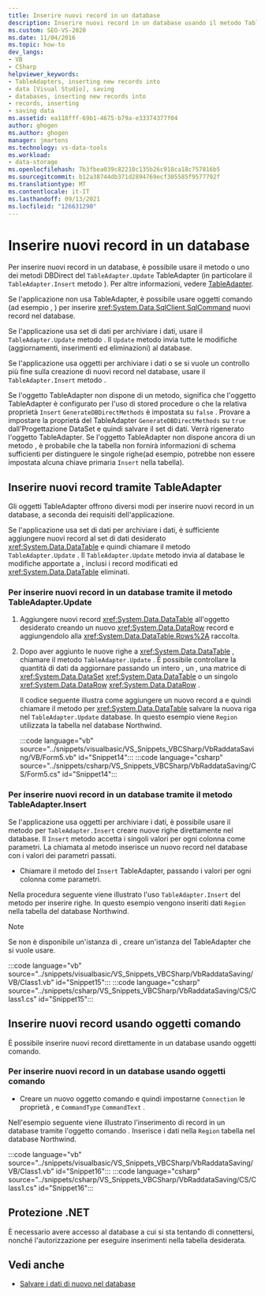 ```yaml
---
title: Inserire nuovi record in un database
description: Inserire nuovi record in un database usando il metodo TableAdapter.Update, uno dei metodi DBDirect del TableAdapter o oggetti comando.
ms.custom: SEO-VS-2020
ms.date: 11/04/2016
ms.topic: how-to
dev_langs:
- VB
- CSharp
helpviewer_keywords:
- TableAdapters, inserting new records into
- data [Visual Studio], saving
- databases, inserting new records into
- records, inserting
- saving data
ms.assetid: ea118fff-69b1-4675-b79a-e33374377f04
author: ghogen
ms.author: ghogen
manager: jmartens
ms.technology: vs-data-tools
ms.workload:
- data-storage
ms.openlocfilehash: 7b3fbea039c82210c135b26c918ca18c757816b5
ms.sourcegitcommit: b12a38744db371d2894769ecf305585f9577792f
ms.translationtype: MT
ms.contentlocale: it-IT
ms.lasthandoff: 09/13/2021
ms.locfileid: "126631290"
---
```

# <a name="insert-new-records-into-a-database"></a>Inserire nuovi record in un database

Per inserire nuovi record in un database, è possibile usare il metodo o uno dei metodi DBDirect del `TableAdapter.Update` TableAdapter (in particolare il `TableAdapter.Insert` metodo ). Per altre informazioni, vedere [TableAdapter](../data-tools/create-and-configure-tableadapters.md).

Se l'applicazione non usa TableAdapter, è possibile usare oggetti comando (ad esempio , ) per inserire  <xref:System.Data.SqlClient.SqlCommand> nuovi record nel database.

Se l'applicazione usa set di dati per archiviare i dati, usare il `TableAdapter.Update` metodo . Il `Update` metodo invia tutte le modifiche (aggiornamenti, inserimenti ed eliminazioni) al database.

Se l'applicazione usa oggetti per archiviare i dati o se si vuole un controllo più fine sulla creazione di nuovi record nel database, usare il `TableAdapter.Insert` metodo .

Se l'oggetto TableAdapter non dispone di un metodo, significa che l'oggetto TableAdapter è configurato per l'uso di stored procedure o che la relativa proprietà `Insert` `GenerateDBDirectMethods` è impostata su `false` . Provare a impostare la proprietà del TableAdapter `GenerateDBDirectMethods` su `true` dall'Progettazione DataSet e quindi salvare il set di dati.  Verrà rigenerato l'oggetto TableAdapter. Se l'oggetto TableAdapter non dispone ancora di un metodo , è probabile che la tabella non fornirà informazioni di schema sufficienti per distinguere le singole righe(ad esempio, potrebbe non essere impostata alcuna chiave primaria `Insert` nella tabella).

## <a name="insert-new-records-by-using-tableadapters"></a>Inserire nuovi record tramite TableAdapter

Gli oggetti TableAdapter offrono diversi modi per inserire nuovi record in un database, a seconda dei requisiti dell'applicazione.

Se l'applicazione usa set di dati per archiviare i dati, è sufficiente aggiungere nuovi record al set di dati desiderato <xref:System.Data.DataTable> e quindi chiamare il metodo `TableAdapter.Update` . Il `TableAdapter.Update` metodo invia al database le modifiche apportate a , inclusi i record modificati ed <xref:System.Data.DataTable> eliminati.

### <a name="to-insert-new-records-into-a-database-by-using-the-tableadapterupdate-method"></a>Per inserire nuovi record in un database tramite il metodo TableAdapter.Update

1. Aggiungere nuovi record <xref:System.Data.DataTable> all'oggetto desiderato creando un nuovo <xref:System.Data.DataRow> record e aggiungendolo alla <xref:System.Data.DataTable.Rows%2A> raccolta.

2. Dopo aver aggiunto le nuove righe a <xref:System.Data.DataTable> , chiamare il metodo `TableAdapter.Update` . È possibile controllare la quantità di dati da aggiornare passando un intero , un , una matrice di <xref:System.Data.DataSet> <xref:System.Data.DataTable> o un singolo <xref:System.Data.DataRow> <xref:System.Data.DataRow> .

   Il codice seguente illustra come aggiungere un nuovo record a e quindi chiamare il metodo per <xref:System.Data.DataTable> salvare la nuova riga nel `TableAdapter.Update` database. In questo esempio viene `Region` utilizzata la tabella nel database Northwind.

   :::code language="vb" source="../snippets/visualbasic/VS_Snippets_VBCSharp/VbRaddataSaving/VB/Form5.vb" id="Snippet14":::
   :::code language="csharp" source="../snippets/csharp/VS_Snippets_VBCSharp/VbRaddataSaving/CS/Form5.cs" id="Snippet14":::

### <a name="to-insert-new-records-into-a-database-by-using-the-tableadapterinsert-method"></a>Per inserire nuovi record in un database tramite il metodo TableAdapter.Insert

Se l'applicazione usa oggetti per archiviare i dati, è possibile usare il metodo per `TableAdapter.Insert` creare nuove righe direttamente nel database. Il `Insert` metodo accetta i singoli valori per ogni colonna come parametri. La chiamata al metodo inserisce un nuovo record nel database con i valori dei parametri passati.

- Chiamare il metodo del `Insert` TableAdapter, passando i valori per ogni colonna come parametri.

Nella procedura seguente viene illustrato l'uso `TableAdapter.Insert` del metodo per inserire righe. In questo esempio vengono inseriti dati `Region` nella tabella del database Northwind.

> [!NOTE]
> Se non è disponibile un'istanza di , creare un'istanza del TableAdapter che si vuole usare.

:::code language="vb" source="../snippets/visualbasic/VS_Snippets_VBCSharp/VbRaddataSaving/VB/Class1.vb" id="Snippet15":::
:::code language="csharp" source="../snippets/csharp/VS_Snippets_VBCSharp/VbRaddataSaving/CS/Class1.cs" id="Snippet15":::

## <a name="insert-new-records-by-using-command-objects"></a>Inserire nuovi record usando oggetti comando

È possibile inserire nuovi record direttamente in un database usando oggetti comando.

### <a name="to-insert-new-records-into-a-database-by-using-command-objects"></a>Per inserire nuovi record in un database usando oggetti comando

- Creare un nuovo oggetto comando e quindi impostarne `Connection` le proprietà , e `CommandType` `CommandText` .

Nell'esempio seguente viene illustrato l'inserimento di record in un database tramite l'oggetto comando . Inserisce i dati nella `Region` tabella nel database Northwind.

:::code language="vb" source="../snippets/visualbasic/VS_Snippets_VBCSharp/VbRaddataSaving/VB/Class1.vb" id="Snippet16":::
:::code language="csharp" source="../snippets/csharp/VS_Snippets_VBCSharp/VbRaddataSaving/CS/Class1.cs" id="Snippet16":::

## <a name="net-security"></a>Protezione .NET

È necessario avere accesso al database a cui si sta tentando di connettersi, nonché l'autorizzazione per eseguire inserimenti nella tabella desiderata.

## <a name="see-also"></a>Vedi anche

- [Salvare i dati di nuovo nel database](../data-tools/save-data-back-to-the-database.md)
